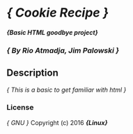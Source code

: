 # _{ Cookie Recipe }_

#### _{Basic HTML goodbye project}_

### _{ By Rio Atmadja, Jim Palowski }_

## Description
_{ This is a basic to get familiar with html }_

### License
*{ GNU }*
Copyright (c) 2016 **_{Linux}_**
